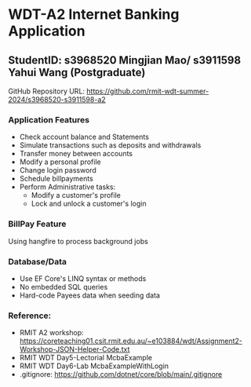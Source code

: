 # WDT-A2 Internet Banking Application
## StudentID: s3968520 Mingjian Mao/ s3911598 Yahui Wang (Postgraduate)

GitHub Repository URL: https://github.com/rmit-wdt-summer-2024/s3968520-s3911598-a2


### Application Features
- Check account balance and Statements
- Simulate transactions such as deposits and withdrawals
- Transfer money between accounts
- Modify a personal profile
- Change login password
- Schedule billpayments
- Perform Administrative tasks:
  - Modify a customer's profile
  - Lock and unlock a customer's login

### BillPay Feature
Using hangfire to process background jobs


### Database/Data
- Use EF Core's LINQ syntax or methods
- No embedded SQL queries
- Hard-code Payees data when seeding data

### Reference:
- RMIT A2 workshop: https://coreteaching01.csit.rmit.edu.au/~e103884/wdt/Assignment2-Workshop-JSON-Helper-Code.txt
- RMIT WDT Day5-Lectorial McbaExample
- RMIT WDT Day6-Lab McbaExampleWithLogin
- .gitignore: https://github.com/dotnet/core/blob/main/.gitignore